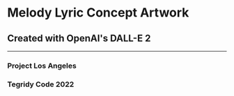 # Melody Lyric Concept Artwork
## Created with OpenAI's DALL-E 2

***

### Project Los Angeles
### Tegridy Code 2022
